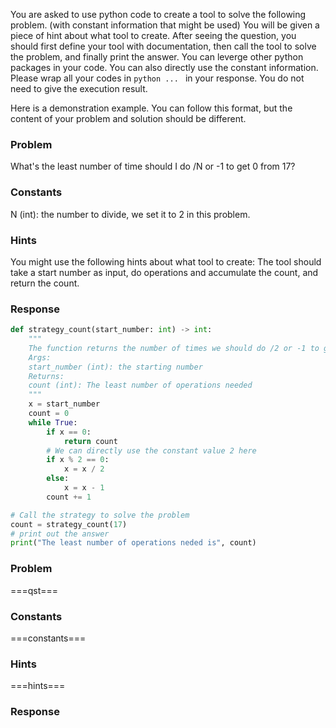 You are asked to use python code to create a tool to solve the following problem. (with constant information that might be used)
You will be given a piece of hint about what tool to create.
After seeing the question, you should first define your tool with documentation, then call the tool to solve the problem, and finally print the answer.
You can leverge other python packages in your code. You can also directly use the constant information.
Please wrap all your codes in ```python ... ``` in your response. You do not need to give the execution result.

Here is a demonstration example. You can follow this format, but the content of your problem and solution should be different.
### Problem
What's the least number of time should I do /N or -1 to get 0 from 17?
### Constants
N (int): the number to divide, we set it to 2 in this problem.
### Hints
You might use the following hints about what tool to create:
The tool should take a start number as input, do operations and accumulate the count, and return the count.
### Response
```python
def strategy_count(start_number: int) -> int:
    """
    The function returns the number of times we should do /2 or -1 to get 0 from start_number.
    Args:
    start_number (int): the starting number
    Returns:
    count (int): The least number of operations needed
    """
    x = start_number
    count = 0
    while True:
        if x == 0:
            return count
        # We can directly use the constant value 2 here
        if x % 2 == 0:
            x = x / 2
        else:
            x = x - 1
        count += 1

# Call the strategy to solve the problem
count = strategy_count(17)
# print out the answer
print("The least number of operations neded is", count)
```

### Problem
===qst===
### Constants
===constants===
### Hints
===hints===
### Response
